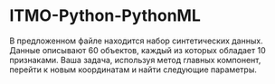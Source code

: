 # ITMO-Python-PythonML

В предложенном файле находится набор синтетических данных. Данные описывают 60 объектов, каждый из которых обладает 10 признаками. Ваша задача, используя метод главных компонент, перейти к новым координатам и найти следующие параметры.

